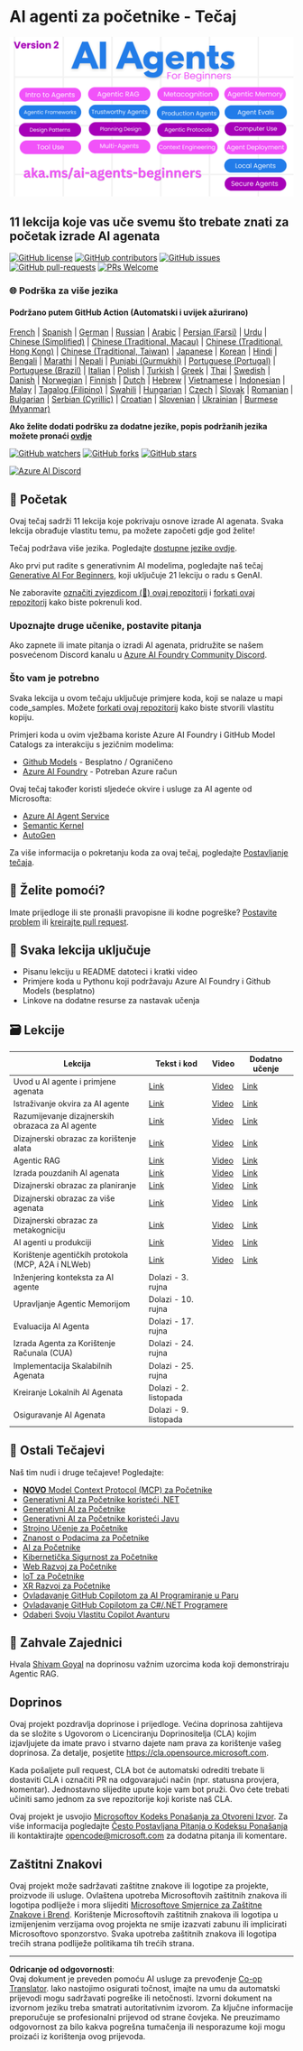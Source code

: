 <!--
CO_OP_TRANSLATOR_METADATA:
{
  "original_hash": "4177db6b3602dfa8c609d78df1f0f21b",
  "translation_date": "2025-08-30T08:59:21+00:00",
  "source_file": "README.md",
  "language_code": "hr"
}
-->
# AI agenti za početnike - Tečaj

![Generative AI For Beginners](../../translated_images/repo-thumbnailv2.06f4a48036fde647f6ba4eb19f5651babe59bb30e972748afb349e47725d7601.hr.png)

## 11 lekcija koje vas uče svemu što trebate znati za početak izrade AI agenata

[![GitHub license](https://img.shields.io/github/license/microsoft/ai-agents-for-beginners.svg)](https://github.com/microsoft/ai-agents-for-beginners/blob/master/LICENSE?WT.mc_id=academic-105485-koreyst)
[![GitHub contributors](https://img.shields.io/github/contributors/microsoft/ai-agents-for-beginners.svg)](https://GitHub.com/microsoft/ai-agents-for-beginners/graphs/contributors/?WT.mc_id=academic-105485-koreyst)
[![GitHub issues](https://img.shields.io/github/issues/microsoft/ai-agents-for-beginners.svg)](https://GitHub.com/microsoft/ai-agents-for-beginners/issues/?WT.mc_id=academic-105485-koreyst)
[![GitHub pull-requests](https://img.shields.io/github/issues-pr/microsoft/ai-agents-for-beginners.svg)](https://GitHub.com/microsoft/ai-agents-for-beginners/pulls/?WT.mc_id=academic-105485-koreyst)
[![PRs Welcome](https://img.shields.io/badge/PRs-welcome-brightgreen.svg?style=flat-square)](http://makeapullrequest.com?WT.mc_id=academic-105485-koreyst)

### 🌐 Podrška za više jezika

#### Podržano putem GitHub Action (Automatski i uvijek ažurirano)

[French](../fr/README.md) | [Spanish](../es/README.md) | [German](../de/README.md) | [Russian](../ru/README.md) | [Arabic](../ar/README.md) | [Persian (Farsi)](../fa/README.md) | [Urdu](../ur/README.md) | [Chinese (Simplified)](../zh/README.md) | [Chinese (Traditional, Macau)](../mo/README.md) | [Chinese (Traditional, Hong Kong)](../hk/README.md) | [Chinese (Traditional, Taiwan)](../tw/README.md) | [Japanese](../ja/README.md) | [Korean](../ko/README.md) | [Hindi](../hi/README.md) | [Bengali](../bn/README.md) | [Marathi](../mr/README.md) | [Nepali](../ne/README.md) | [Punjabi (Gurmukhi)](../pa/README.md) | [Portuguese (Portugal)](../pt/README.md) | [Portuguese (Brazil)](../br/README.md) | [Italian](../it/README.md) | [Polish](../pl/README.md) | [Turkish](../tr/README.md) | [Greek](../el/README.md) | [Thai](../th/README.md) | [Swedish](../sv/README.md) | [Danish](../da/README.md) | [Norwegian](../no/README.md) | [Finnish](../fi/README.md) | [Dutch](../nl/README.md) | [Hebrew](../he/README.md) | [Vietnamese](../vi/README.md) | [Indonesian](../id/README.md) | [Malay](../ms/README.md) | [Tagalog (Filipino)](../tl/README.md) | [Swahili](../sw/README.md) | [Hungarian](../hu/README.md) | [Czech](../cs/README.md) | [Slovak](../sk/README.md) | [Romanian](../ro/README.md) | [Bulgarian](../bg/README.md) | [Serbian (Cyrillic)](../sr/README.md) | [Croatian](./README.md) | [Slovenian](../sl/README.md) | [Ukrainian](../uk/README.md) | [Burmese (Myanmar)](../my/README.md)

**Ako želite dodati podršku za dodatne jezike, popis podržanih jezika možete pronaći [ovdje](https://github.com/Azure/co-op-translator/blob/main/getting_started/supported-languages.md)**

[![GitHub watchers](https://img.shields.io/github/watchers/microsoft/ai-agents-for-beginners.svg?style=social&label=Watch)](https://GitHub.com/microsoft/ai-agents-for-beginners/watchers/?WT.mc_id=academic-105485-koreyst)
[![GitHub forks](https://img.shields.io/github/forks/microsoft/ai-agents-for-beginners.svg?style=social&label=Fork)](https://GitHub.com/microsoft/ai-agents-for-beginners/network/?WT.mc_id=academic-105485-koreyst)
[![GitHub stars](https://img.shields.io/github/stars/microsoft/ai-agents-for-beginners.svg?style=social&label=Star)](https://GitHub.com/microsoft/ai-agents-for-beginners/stargazers/?WT.mc_id=academic-105485-koreyst)

[![Azure AI Discord](https://dcbadge.limes.pink/api/server/kzRShWzttr)](https://discord.gg/kzRShWzttr)

## 🌱 Početak

Ovaj tečaj sadrži 11 lekcija koje pokrivaju osnove izrade AI agenata. Svaka lekcija obrađuje vlastitu temu, pa možete započeti gdje god želite!

Tečaj podržava više jezika. Pogledajte [dostupne jezike ovdje](../..). 

Ako prvi put radite s generativnim AI modelima, pogledajte naš tečaj [Generative AI For Beginners](https://aka.ms/genai-beginners), koji uključuje 21 lekciju o radu s GenAI.

Ne zaboravite [označiti zvjezdicom (🌟) ovaj repozitorij](https://docs.github.com/en/get-started/exploring-projects-on-github/saving-repositories-with-stars?WT.mc_id=academic-105485-koreyst) i [forkati ovaj repozitorij](https://github.com/microsoft/ai-agents-for-beginners/fork) kako biste pokrenuli kod.

### Upoznajte druge učenike, postavite pitanja

Ako zapnete ili imate pitanja o izradi AI agenata, pridružite se našem posvećenom Discord kanalu u [Azure AI Foundry Community Discord](https://aka.ms/ai-agents/discord).

### Što vam je potrebno

Svaka lekcija u ovom tečaju uključuje primjere koda, koji se nalaze u mapi code_samples. Možete [forkati ovaj repozitorij](https://github.com/microsoft/ai-agents-for-beginners/fork) kako biste stvorili vlastitu kopiju.  

Primjeri koda u ovim vježbama koriste Azure AI Foundry i GitHub Model Catalogs za interakciju s jezičnim modelima:

- [Github Models](https://aka.ms/ai-agents-beginners/github-models) - Besplatno / Ograničeno
- [Azure AI Foundry](https://aka.ms/ai-agents-beginners/ai-foundry) - Potreban Azure račun

Ovaj tečaj također koristi sljedeće okvire i usluge za AI agente od Microsofta:

- [Azure AI Agent Service](https://aka.ms/ai-agents-beginners/ai-agent-service)
- [Semantic Kernel](https://aka.ms/ai-agents-beginners/semantic-kernel)
- [AutoGen](https://aka.ms/ai-agents/autogen)

Za više informacija o pokretanju koda za ovaj tečaj, pogledajte [Postavljanje tečaja](./00-course-setup/README.md).

## 🙏 Želite pomoći?

Imate prijedloge ili ste pronašli pravopisne ili kodne pogreške? [Postavite problem](https://github.com/microsoft/ai-agents-for-beginners/issues?WT.mc_id=academic-105485-koreyst) ili [kreirajte pull request](https://github.com/microsoft/ai-agents-for-beginners/pulls?WT.mc_id=academic-105485-koreyst).

## 📂 Svaka lekcija uključuje

- Pisanu lekciju u README datoteci i kratki video
- Primjere koda u Pythonu koji podržavaju Azure AI Foundry i Github Models (besplatno)
- Linkove na dodatne resurse za nastavak učenja

## 🗃️ Lekcije

| **Lekcija**                                  | **Tekst i kod**                                  | **Video**                                                  | **Dodatno učenje**                                                                     |
|----------------------------------------------|--------------------------------------------------|------------------------------------------------------------|----------------------------------------------------------------------------------------|
| Uvod u AI agente i primjene agenata          | [Link](./01-intro-to-ai-agents/README.md)        | [Video](https://youtu.be/3zgm60bXmQk?si=z8QygFvYQv-9WtO1)  | [Link](https://aka.ms/ai-agents-beginners/collection?WT.mc_id=academic-105485-koreyst) |
| Istraživanje okvira za AI agente             | [Link](./02-explore-agentic-frameworks/README.md)| [Video](https://youtu.be/ODwF-EZo_O8?si=Vawth4hzVaHv-u0H)  | [Link](https://aka.ms/ai-agents-beginners/collection?WT.mc_id=academic-105485-koreyst) |
| Razumijevanje dizajnerskih obrazaca za AI agente | [Link](./03-agentic-design-patterns/README.md)   | [Video](https://youtu.be/m9lM8qqoOEA?si=BIzHwzstTPL8o9GF)  | [Link](https://aka.ms/ai-agents-beginners/collection?WT.mc_id=academic-105485-koreyst) |
| Dizajnerski obrazac za korištenje alata      | [Link](./04-tool-use/README.md)                  | [Video](https://youtu.be/vieRiPRx-gI?si=2z6O2Xu2cu_Jz46N)  | [Link](https://aka.ms/ai-agents-beginners/collection?WT.mc_id=academic-105485-koreyst) |
| Agentic RAG                                  | [Link](./05-agentic-rag/README.md)               | [Video](https://youtu.be/WcjAARvdL7I?si=gKPWsQpKiIlDH9A3)  | [Link](https://aka.ms/ai-agents-beginners/collection?WT.mc_id=academic-105485-koreyst) |
| Izrada pouzdanih AI agenata                  | [Link](./06-building-trustworthy-agents/README.md)| [Video](https://youtu.be/iZKkMEGBCUQ?si=jZjpiMnGFOE9L8OK ) | [Link](https://aka.ms/ai-agents-beginners/collection?WT.mc_id=academic-105485-koreyst) |
| Dizajnerski obrazac za planiranje            | [Link](./07-planning-design/README.md)           | [Video](https://youtu.be/kPfJ2BrBCMY?si=6SC_iv_E5-mzucnC)  | [Link](https://aka.ms/ai-agents-beginners/collection?WT.mc_id=academic-105485-koreyst) |
| Dizajnerski obrazac za više agenata          | [Link](./08-multi-agent/README.md)               | [Video](https://youtu.be/V6HpE9hZEx0?si=rMgDhEu7wXo2uo6g)  | [Link](https://aka.ms/ai-agents-beginners/collection?WT.mc_id=academic-105485-koreyst) |
| Dizajnerski obrazac za metakogniciju         | [Link](./09-metacognition/README.md)             | [Video](https://youtu.be/His9R6gw6Ec?si=8gck6vvdSNCt6OcF)  | [Link](https://aka.ms/ai-agents-beginners/collection?WT.mc_id=academic-105485-koreyst) |
| AI agenti u produkciji                       | [Link](./10-ai-agents-production/README.md)      | [Video](https://youtu.be/l4TP6IyJxmQ?si=31dnhexRo6yLRJDl)  | [Link](https://aka.ms/ai-agents-beginners/collection?WT.mc_id=academic-105485-koreyst) |
| Korištenje agentičkih protokola (MCP, A2A i NLWeb) | [Link](./11-agentic-protocols/README.md)         | [Video](https://youtu.be/X-Dh9R3Opn8)                                 | [Link](https://aka.ms/ai-agents-beginners/collection?WT.mc_id=academic-105485-koreyst) |
| Inženjering konteksta za AI agente           | Dolazi - 3. rujna                                |                                                            |                                                                                        |
| Upravljanje Agentic Memorijom               | Dolazi - 10. rujna                                |                                                            |                                                                                        |
| Evaluacija AI Agenta                         | Dolazi - 17. rujna                                |                                                            |                                                                                        |
| Izrada Agenta za Korištenje Računala (CUA)   | Dolazi - 24. rujna                                |                                                            |                                                                                        |
| Implementacija Skalabilnih Agenata           | Dolazi - 25. rujna                                |                                                            |                                                                                        |
| Kreiranje Lokalnih AI Agenata                | Dolazi - 2. listopada                             |                                                            |                                                                                        |
| Osiguravanje AI Agenata                      | Dolazi - 9. listopada                             |                                                            |                                                                                        |

## 🎒 Ostali Tečajevi

Naš tim nudi i druge tečajeve! Pogledajte:

- [**NOVO** Model Context Protocol (MCP) za Početnike](https://github.com/microsoft/mcp-for-beginners?WT.mc_id=academic-105485-koreyst)
- [Generativni AI za Početnike koristeći .NET](https://github.com/microsoft/Generative-AI-for-beginners-dotnet?WT.mc_id=academic-105485-koreyst)
- [Generativni AI za Početnike](https://github.com/microsoft/generative-ai-for-beginners?WT.mc_id=academic-105485-koreyst)
- [Generativni AI za Početnike koristeći Javu](https://github.com/microsoft/generative-ai-for-beginners-java?WT.mc_id=academic-105485-koreyst)
- [Strojno Učenje za Početnike](https://aka.ms/ml-beginners?WT.mc_id=academic-105485-koreyst)
- [Znanost o Podacima za Početnike](https://aka.ms/datascience-beginners?WT.mc_id=academic-105485-koreyst)
- [AI za Početnike](https://aka.ms/ai-beginners?WT.mc_id=academic-105485-koreyst)
- [Kibernetička Sigurnost za Početnike](https://github.com/microsoft/Security-101??WT.mc_id=academic-96948-sayoung)
- [Web Razvoj za Početnike](https://aka.ms/webdev-beginners?WT.mc_id=academic-105485-koreyst)
- [IoT za Početnike](https://aka.ms/iot-beginners?WT.mc_id=academic-105485-koreyst)
- [XR Razvoj za Početnike](https://github.com/microsoft/xr-development-for-beginners?WT.mc_id=academic-105485-koreyst)
- [Ovladavanje GitHub Copilotom za AI Programiranje u Paru](https://aka.ms/GitHubCopilotAI?WT.mc_id=academic-105485-koreyst)
- [Ovladavanje GitHub Copilotom za C#/.NET Programere](https://github.com/microsoft/mastering-github-copilot-for-dotnet-csharp-developers?WT.mc_id=academic-105485-koreyst)
- [Odaberi Svoju Vlastitu Copilot Avanturu](https://github.com/microsoft/CopilotAdventures?WT.mc_id=academic-105485-koreyst)

## 🌟 Zahvale Zajednici

Hvala [Shivam Goyal](https://www.linkedin.com/in/shivam2003/) na doprinosu važnim uzorcima koda koji demonstriraju Agentic RAG. 

## Doprinos

Ovaj projekt pozdravlja doprinose i prijedloge. Većina doprinosa zahtijeva da se složite s
Ugovorom o Licenciranju Doprinositelja (CLA) kojim izjavljujete da imate pravo i stvarno dajete
nam prava za korištenje vašeg doprinosa. Za detalje, posjetite 
<https://cla.opensource.microsoft.com>.

Kada pošaljete pull request, CLA bot će automatski odrediti trebate li dostaviti
CLA i označiti PR na odgovarajući način (npr. statusna provjera, komentar). Jednostavno slijedite upute
koje vam bot pruži. Ovo ćete trebati učiniti samo jednom za sve repozitorije koji koriste naš CLA.

Ovaj projekt je usvojio [Microsoftov Kodeks Ponašanja za Otvoreni Izvor](https://opensource.microsoft.com/codeofconduct/).
Za više informacija pogledajte [Često Postavljana Pitanja o Kodeksu Ponašanja](https://opensource.microsoft.com/codeofconduct/faq/) ili
kontaktirajte [opencode@microsoft.com](mailto:opencode@microsoft.com) za dodatna pitanja ili komentare.

## Zaštitni Znakovi

Ovaj projekt može sadržavati zaštitne znakove ili logotipe za projekte, proizvode ili usluge. Ovlaštena upotreba Microsoftovih
zaštitnih znakova ili logotipa podliježe i mora slijediti
[Microsoftove Smjernice za Zaštitne Znakove i Brend](https://www.microsoft.com/legal/intellectualproperty/trademarks/usage/general).
Korištenje Microsoftovih zaštitnih znakova ili logotipa u izmijenjenim verzijama ovog projekta ne smije izazvati zabunu ili implicirati Microsoftovo sponzorstvo.
Svaka upotreba zaštitnih znakova ili logotipa trećih strana podliježe politikama tih trećih strana.

---

**Odricanje od odgovornosti**:  
Ovaj dokument je preveden pomoću AI usluge za prevođenje [Co-op Translator](https://github.com/Azure/co-op-translator). Iako nastojimo osigurati točnost, imajte na umu da automatski prijevodi mogu sadržavati pogreške ili netočnosti. Izvorni dokument na izvornom jeziku treba smatrati autoritativnim izvorom. Za ključne informacije preporučuje se profesionalni prijevod od strane čovjeka. Ne preuzimamo odgovornost za bilo kakva pogrešna tumačenja ili nesporazume koji mogu proizaći iz korištenja ovog prijevoda.